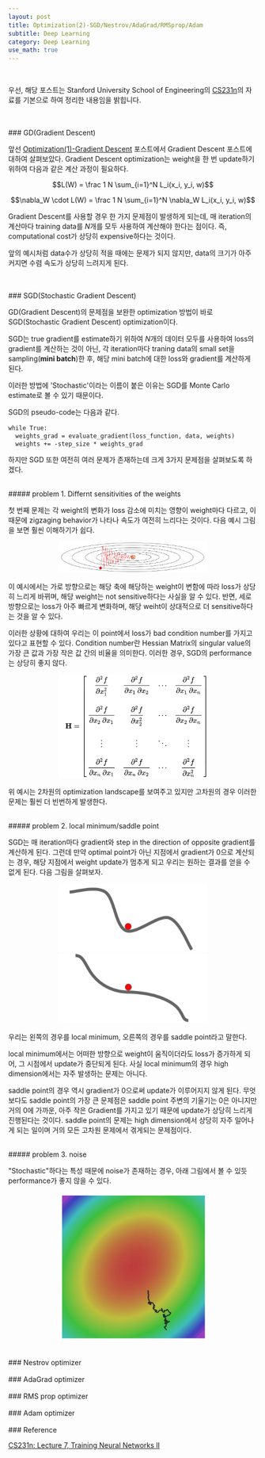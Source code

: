 ```yaml
---
layout: post
title: Optimization(2)-SGD/Nestrov/AdaGrad/RMSprop/Adam
subtitle: Deep Learning
category: Deep Learning
use_math: true
---
```


<br>

우선, 해당 포스트는
Stanford University School of Engineering의 [CS231n](https://www.youtube.com/watch?v=_JB0AO7QxSA&list=PLC1qU-LWwrF64f4QKQT-Vg5Wr4qEE1Zxk&index=7)의 자료를 기본으로 하여 정리한 내용임을 밝힙니다.

<br>
<br>
### GD(Gradient Descent)

앞선 [Optimization(1)-Gradient Descent](https://kjhov195.github.io/2020-01-02-optimization_1/) 포스트에서 Gradient Descent 포스트에 대하여 살펴보았다. Gradient Descent optimization는 weight을 한 번 update하기 위하여 다음과 같은 계산 과정이 필요하다.

$$L(W) = \frac 1 N \sum_{i=1}^N L_i(x_i, y_i, w)$$

$$\nabla_W \cdot L(W) = \frac 1 N \sum_{i=1}^N \nabla_W L_i(x_i, y_i, w)$$


Gradient Descent를 사용할 경우 한 가지 문제점이 발생하게 되는데, 매 iteration의 계산마다 training data를 $N$개를 모두 사용하여 계산해야 한다는 점이다. 즉, computational cost가 상당히 expensive하다는 것이다.

앞의 예시처럼 data수가 상당히 적을 때에는 문제가 되지 않지만, data의 크기가 아주 커지면 수렴 속도가 상당히 느려지게 된다.


<br>
<br>
### SGD(Stochastic Gradient Descent)

GD(Gradient Descent)의 문제점을 보완한 optimization 방법이 바로 SGD(Stochastic Gradient Descent) optimization이다.

SGD는 true gradient를 estimate하기 위하여 $N$개의 데이터 모두를 사용하여 loss의 gradient를 계산하는 것이 아닌, 각 iteration마다 traning data의 small set을 sampling(__mini batch__)한 후, 해당 mini batch에 대한 loss와 gradient를 계산하게 된다.

이러한 방법에 'Stochastic'이라는 이름이 붙은 이유는 SGD를 Monte Carlo estimate로 볼 수 있기 때문이다.

SGD의 pseudo-code는 다음과 같다.

```
while True:
  weights_grad = evaluate_gradient(loss_function, data, weights)
  weights += -step_size * weights_grad
```

하지만 SGD 또한 여전히 여러 문제가 존재하는데 크게 3가지 문제점을 살펴보도록 하겠다.

<br>
##### problem 1. Differnt sensitivities of the weights

첫 번째 문제는 각 weight의 변화가 loss 감소에 미치는 영향이 weight마다 다르고, 이 때문에 zigzaging behavior가 나타나 속도가 여전히 느리다는 것이다. 다음 예시 그림을 보면 훨씬 이해하기가 쉽다.

<center><img src = '/post_img/200102/image8.png' width="300"/></center>

이 예시에서는 가로 방향으로는 해당 축에 해당하는 weight이 변함에 따라 loss가 상당히 느리게 바뀌며, 해당 weight는 not sensitive하다는 사실을 알 수 있다. 반면, 세로 방향으로는 loss가 아주 빠르게 변화하며, 해당 weiht이 상대적으로 더 sensitive하다는 것을 알 수 있다.

이러한 상황에 대하여 우리는 이 point에서 loss가 bad condition number를 가지고 있다고 표현할 수 있다. Condition number란 Hessian Matrix의 singular value의 가장 큰 값과 가장 작은 값 간의 비율을 의미한다. 이러한 경우, SGD의 performance는 상당히 좋지 않다.

<center><img src = '/post_img/200102/image9.png' width="300"/></center>

위 예시는 2차원의 optimization landscape를 보여주고 있지만 고차원의 경우 이러한 문제는 훨씬 더 빈번하게 발생한다.

<br>
##### problem 2. local minimum/saddle point

SGD는 매 iteration마다 gradient와 step in the direction of opposite gradient를 계산하게 된다. 그런데 만약 optimal point가 아닌 지점에서 gradient가 0으로 계산되는 경우, 해당 지점에서 weight update가 멈추게 되고 우리는 원하는 결과를 얻을 수 없게 된다. 다음 그림을 살펴보자.

<center><img src = '/post_img/200102/image10.png' width="300"/>
<img src = '/post_img/200102/image11.png' width="300"/></center>

우리는 왼쪽의 경우를 local minimum, 오른쪽의 경우를 saddle point라고 말한다.

local minimum에서는 어떠한 방향으로 weight이 움직이더라도 loss가 증가하게 되어, 그 시점에서 update가 중단되게 된다. 사실 local minimum의 경우 high dimension에서는 자주 발생하는 문제는 아니다.

saddle point의 경우 역시 gradient가 0으로써 update가 이루어지지 않게 된다. 무엇보다도 saddle point의 가장 큰 문제점은 saddle point 주변의 기울기는 0은 아니지만 거의 0에 가까운, 아주 작은 Gradient를 가지고 있기 때문에 update가 상당히 느리게 진행된다는 것이다. saddle point의 문제는 high dimension에서 상당히 자주 일어나게 되는 일이며 거의 모든 고차원 문제에서 겪게되는 문제점이다.

<br>
##### problem 3. noise

"Stochastic"하다는 특성 때문에 noise가 존재하는 경우, 아래 그림에서 볼 수 있듯 performance가 좋지 않을 수 있다.

<center><img src = '/post_img/200102/image12.png' width="300"/></center>


<br>
<br>
### Nestrov optimizer

<br>
<br>
### AdaGrad optimizer

<br>
<br>
### RMS prop optimizer

<br>
<br>
### Adam optimizer


<br>
<br>
### Reference

[CS231n: Lecture 7, Training Neural Networks II](https://www.youtube.com/watch?v=_JB0AO7QxSA&list=PLC1qU-LWwrF64f4QKQT-Vg5Wr4qEE1Zxk&index=7)
